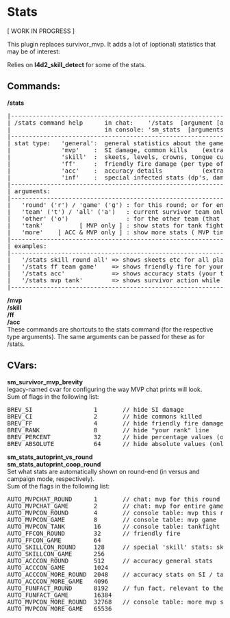 Stats
=====

[ WORK IN PROGRESS ]

This plugin replaces survivor_mvp. It adds a lot of (optional) statistics
that may be of interest:

Relies on <b>l4d2_skill_detect</b> for some of the stats.


Commands:
---------

<b>/stats</b><br />
<pre>
|------------------------------------------------------------------------------|
| /stats command help      in chat:    '/stats <type> [argument [argument]]'         |
|                          in console: 'sm_stats <type> [arguments...]'              |
|------------------------------------------------------------------------------|
| stat type:   'general':  general statistics about the game, as in campaign   |
|              'mvp'    :  SI damage, common kills    (extra argument: 'tank') |
|              'skill'  :  skeets, levels, crowns, tongue cuts, etc            |
|              'ff'     :  friendly fire damage (per type of weapon)           |
|              'acc'    :  accuracy details           (extra argument: 'more') |
|              'inf'    :  special infected stats (dp's, damage done etc)      |
|------------------------------------------------------------------------------|
| arguments:                                                                   |
|------------------------------------------------------------------------------|
|   'round' ('r') / 'game' ('g') : for this round; or for entire game so far   |
|   'team' ('t') / 'all' ('a')   : current survivor team only; or all players  |
|   'other' ('o')                : for the other team (that is now infected)   |
|   'tank'          [ MVP only ] : show stats for tank fight                   |
|   'more'    [ ACC & MVP only ] : show more stats ( MVP time / SI/tank hits ) |
|------------------------------------------------------------------------------|
| examples:                                                                    |
|------------------------------------------------------------------------------|
|   '/stats skill round all' => shows skeets etc for all players, this round   |
|   '/stats ff team game'    => shows friendly fire for your team, this round  |
|   '/stats acc'             => shows accuracy stats (your team, this round)   |
|   '/stats mvp tank'        => shows survivor action while tank is/was up     |
|------------------------------------------------------------------------------|
</pre>


<b>/mvp</b><br />
<b>/skill</b><br />
<b>/ff</b><br />
<b>/acc</b><br />
These commands are shortcuts to the stats command (for the respective type arguments).
The same arguments can be passed for these as for /stats.


CVars:
------

<b>sm_survivor_mvp_brevity</b><br />
legacy-named cvar for configuring the way MVP chat prints will look.<br />
Sum of flags in the following list:
<pre>
BREV_SI                 1       // hide SI damage
BREV_CI                 2       // hide commons killed
BREV_FF                 4       // hide friendly fire damage
BREV_RANK               8       // hide "your rank" line
BREV_PERCENT            32      // hide percentage values (only shows absolutes)
BREV_ABSOLUTE           64      // hide absolute values (only shows percentages)
</pre>

<b>sm_stats_autoprint_vs_round</b><br />
<b>sm_stats_autoprint_coop_round</b><br />
Set what stats are automatically shown on round-end (in versus and campaign mode, respectively).<br />
Sum of the flags in the following list:
<pre>
AUTO_MVPCHAT_ROUND      1       // chat: mvp for this round
AUTO_MVPCHAT_GAME       2       // chat: mvp for entire game until this round
AUTO_MVPCON_ROUND       4       // console table: mvp this round
AUTO_MVPCON_GAME        8       // console table: mvp game
AUTO_MVPCON_TANK        16      // console table: tankfight stats (this round)
AUTO_FFCON_ROUND        32      // friendly fire
AUTO_FFCON_GAME         64
AUTO_SKILLCON_ROUND     128     // special 'skill' stats: skeets, crowns, etc
AUTO_SKILLCON_GAME      256
AUTO_ACCCON_ROUND       512     // accuracy general stats
AUTO_ACCCON_GAME        1024
AUTO_ACCCON_MORE_ROUND  2048    // accuracy stats on SI / tank hits
AUTO_ACCCON_MORE_GAME   4096
AUTO_FUNFACT_ROUND      8192    // fun fact, relevant to the round
AUTO_FUNFACT_GAME       16384
AUTO_MVPCON_MORE_ROUND  32768   // console table: more mvp stats, time alive, etc
AUTO_MVPCON_MORE_GAME   65536
</pre>
